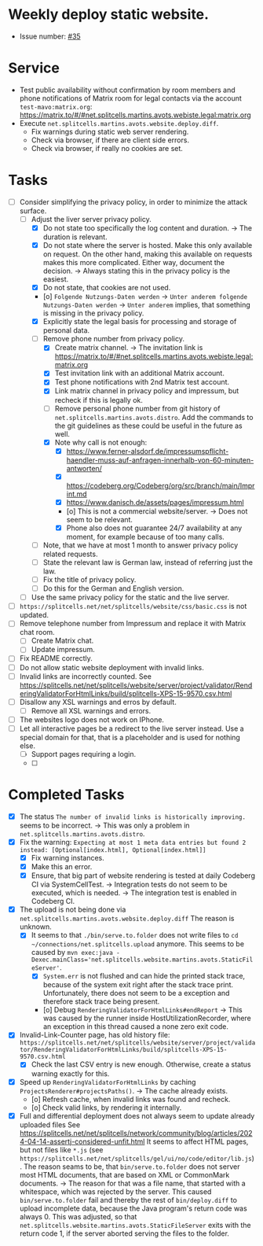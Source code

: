 # Weekly deploy static website.
* Issue number: [\#35](https://codeberg.org/splitcells-net/net.splitcells.network.community/issues/35)
# Service
* Test public availability without confirmation by room members and phone notifications of Matrix room for legal contacts via the account `test-mavo:matrix.org`: https://matrix.to/#/#net.splitcells.martins.avots.webiste.legal:matrix.org
* Execute `net.splitcells.martins.avots.website.deploy.diff`.
    * Fix warnings during static web server rendering.
    * Check via browser, if there are client side errors.
    * Check via browser, if really no cookies are set.
# Tasks
* [ ] Consider simplifying the privacy policy, in order to minimize the attack surface.
    * [ ] Adjust the liver server privacy policy.
        * [x] Do not state too specifically the log content and duration. -> The duration is relevant.
        * [x] Do not state where the server is hosted. Make this only available on request.
          On the other hand, making this available on requests makes this more complicated.
          Either way, document the decision. -> Always stating this in the privacy policy is the easiest.  
        * [x] Do not state, that cookies are not used.
        * [o] `Folgende Nutzungs-Daten werden` -> `Unter anderem folgende Nutzungs-Daten werden`
          -> `Unter anderem` implies, that something is missing in the privacy policy.
        * [x] Explicitly state the legal basis for processing and storage of personal data.
        * [ ] Remove phone number from privacy policy.
            * [x] Create matrix channel. -> The invitation link is https://matrix.to/#/#net.splitcells.martins.avots.webiste.legal:matrix.org
            * [x] Test invitation link with an additional Matrix account.
            * [x] Test phone notifications with 2nd Matrix test account.
            * [x] Link matrix channel in privacy policy and impressum, but recheck if this is legally ok.
            * [ ] Remove personal phone number from git history of `net.splitcells.martins.avots.distro`.
              Add the commands to the git guidelines as these could be useful in the future as well.
            * [x] Note why call is not enough:
                * [x] https://www.ferner-alsdorf.de/impressumspflicht-haendler-muss-auf-anfragen-innerhalb-von-60-minuten-antworten/ 
                * [x] https://codeberg.org/Codeberg/org/src/branch/main/Imprint.md
                * [x] https://www.danisch.de/assets/pages/impressum.html
                * [o] This is not a commercial website/server. -> Does not seem to be relevant.
                * [x] Phone also does not guarantee 24/7 availability at any moment, for example because of too many calls.
        * [ ] Note, that we have at most 1 month to answer privacy policy related requests.
        * [ ] State the relevant law is German law, instead of referring just the law. 
        * [ ] Fix the title of privacy policy.
        * [ ] Do this for the German and English version.
    * [ ] Use the same privacy policy for the static and the live server.
* [ ] `https://splitcells.net/net/splitcells/website/css/basic.css` is not updated.
* [ ] Remove telephone number from Impressum and replace it with Matrix chat room.
    * [ ] Create Matrix chat.
    * [ ] Update impressum.
* [ ] Fix README correctly.
* [ ] Do not allow static website deployment with invalid links.
* [ ] Invalid links are incorrectly counted. See https://splitcells.net/net/splitcells/website/server/project/validator/RenderingValidatorForHtmlLinks/build/splitcells-XPS-15-9570.csv.html
* [ ] Disallow any XSL warnings and erros by default.
    * [ ] Remove all XSL warnings and errors.
* [ ] The websites logo does not work on IPhone.
* [ ] Let all interactive pages be a redirect to the live server instead.
  Use a special domain for that, that is a placeholder and is used for nothing else.
    * [ ] Support pages requiring a login.
    * [ ]
# Completed Tasks
* [x] The status `The number of invalid links is historically improving.` seems to be incorrect. -> This was only a problem in `net.splitcells.martins.avots.distro`.
* [x] Fix the warning: `Expecting at most 1 meta data entries but found 2 instead: [Optional[index.html], Optional[index.html]]`
    * [x] Fix warning instances.
    * [x] Make this an error.
    * [x] Ensure, that big part of website rendering is tested at daily Codeberg CI via SystemCellTest.
      -> Integration tests do not seem to be executed, which is needed.
      -> The integration test is enabled in Codeberg CI.
* [x] The upload is not being done via `net.splitcells.martins.avots.website.deploy.diff`
  The reason is unknown.
    * [x] It seems to that `./bin/serve.to.folder` does not write files to `cd ~/connections/net.splitcells.upload` anymore.
      This seems to be caused by `mvn exec:java -Dexec.mainClass='net.splitcells.website.martins.avots.StaticFileServer'`.
        * [x] `System.err` is not flushed and can hide the printed stack trace, because of the system exit right after the stack trace print.
          Unfortunately, there does not seem to be a exception and therefore stack trace being present.
        * [o] Debug `RenderingValidatorForHtmlLinks#endReport` -> This was caused by the runner inside HostUtilizationRecorder,
          where an exception in this thread caused a none zero exit code.
* [x] Invalid-Link-Counter page, has old history file: `https://splitcells.net/net/splitcells/website/server/project/validator/RenderingValidatorForHtmlLinks/build/splitcells-XPS-15-9570.csv.html`
  * [x] Check the last CSV entry is new enough. Otherwise, create a status warning exactly for this.
* [x] Speed up `RenderingValidatorForHtmlLinks` by caching `ProjectsRenderer#projectsPaths()`. -> The cache already exists.
  * [o] Refresh cache, when invalid links was found and recheck.
  * [o] Check valid links, by rendering it internally.
* [x] Full and differential deployment does not always seem to update already uploaded files
  See https://splitcells.net/net/splitcells/network/community/blog/articles/2024-04-14-assertj-considered-unfit.html
  It seems to affect HTML pages, but not files like `*.js` (see `https://splitcells.net/net/splitcells/gel/ui/no/code/editor/lib.js`).
  The reason seams to be, that `bin/serve.to.folder` does not server most HTML documents,
  that are based on XML or CommonMark documents.
  -> The reason for that was a file name, that started with a whitespace, which was rejected by the server.
  This caused `bin/serve.to.folder` fail and thereby the rest of `bin/deploy.diff` to upload incomplete data,
  because the Java program's return code was always 0.
  This was adjusted, so that `net.splitcells.website.martins.avots.StaticFileServer` exits with the return code 1,
  if the server aborted serving the files to the folder.